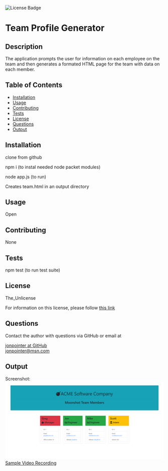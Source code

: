 ![License Badge](https://img.shields.io/badge/License-The_Unlicense-blue)

# Team Profile Generator

## Description

The application prompts the user for information on each employee on the team and then generates a formated HTML page for the team with data on each member.

## Table of Contents

- [Installation](#installation)
- [Usage](#usage)
- [Contributing](#contributing)
- [Tests](#tests)
- [License](#license)
- [Questions](#questions)
- [Output](#output)

## Installation

clone from github

npm i (to instal needed node packet modules)

node app.js (to run)

Creates team.html in an output directory

## Usage

Open

## Contributing

None

## Tests

npm test (to run test suite)

## License

The_Unlicense

For information on this license, please follow [this link](https://choosealicense.com/licenses/unlicense/)

## Questions

Contact the author with questions via GitHub or email at

[jonpointer at GitHub](https://github.com/jonpointer)<br>jonpointer@msn.com

## Output

Screenshot:
![Screenshot](./output/Screenshot.png)
[Sample Video Recording](https://drive.google.com/file/d/14X1IwgywpXQr6Frg2CMNidrVHLQ_fX4l/view)
